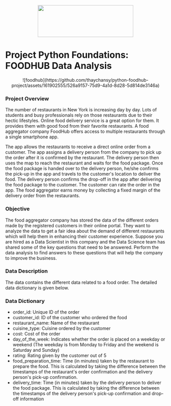 <center><p float="center">
  <img src="https://upload.wikimedia.org/wikipedia/commons/e/e9/4_RGB_McCombs_School_Brand_Branded.png" width="300" height="100"/>

</p></center>

# Project Python Foundations: FOODHUB Data Analysis
<center><p float="center">
![foodhub](https://github.com/thaychansy/python-foodhub-project/assets/161902555/526a9157-75d9-4a1d-8d28-5d814de3146a)
</p></center>

### Project Overview

The number of restaurants in New York is increasing day by day. Lots of students and busy professionals rely on those restaurants due to their hectic lifestyles. Online food delivery service is a great option for them. It provides them with good food from their favorite restaurants. A food aggregator company FoodHub offers access to multiple restaurants through a single smartphone app.

The app allows the restaurants to receive a direct online order from a customer. The app assigns a delivery person from the company to pick up the order after it is confirmed by the restaurant. The delivery person then uses the map to reach the restaurant and waits for the food package. Once the food package is handed over to the delivery person, he/she confirms the pick-up in the app and travels to the customer's location to deliver the food. The delivery person confirms the drop-off in the app after delivering the food package to the customer. The customer can rate the order in the app. The food aggregator earns money by collecting a fixed margin of the delivery order from the restaurants.

### Objective

The food aggregator company has stored the data of the different orders made by the registered customers in their online portal. They want to analyze the data to get a fair idea about the demand of different restaurants which will help them in enhancing their customer experience. Suppose you are hired as a Data Scientist in this company and the Data Science team has shared some of the key questions that need to be answered. Perform the data analysis to find answers to these questions that will help the company to improve the business. 

### Data Description

The data contains the different data related to a food order. The detailed data dictionary is given below.

### Data Dictionary

* order_id: Unique ID of the order
* customer_id: ID of the customer who ordered the food
* restaurant_name: Name of the restaurant
* cuisine_type: Cuisine ordered by the customer
* cost: Cost of the order
* day_of_the_week: Indicates whether the order is placed on a weekday or weekend (The weekday is from Monday to Friday and the weekend is Saturday and Sunday)
* rating: Rating given by the customer out of 5
* food_preparation_time: Time (in minutes) taken by the restaurant to prepare the food. This is calculated by taking the difference between the timestamps of the restaurant's order confirmation and the delivery person's pick-up confirmation.
* delivery_time: Time (in minutes) taken by the delivery person to deliver the food package. This is calculated by taking the difference between the timestamps of the delivery person's pick-up confirmation and drop-off information
